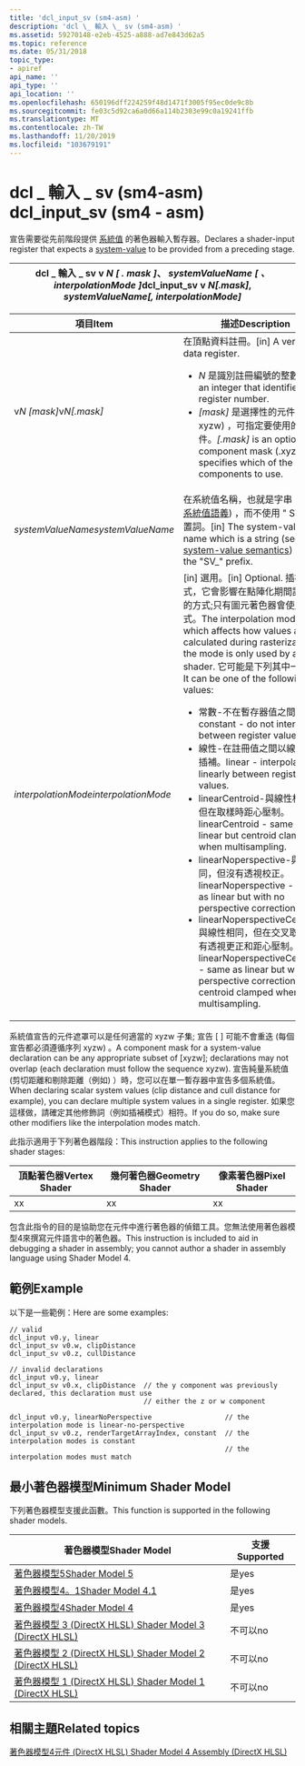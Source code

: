```yaml
---
title: 'dcl_input_sv (sm4-asm) '
description: 'dcl \_ 輸入 \_ sv (sm4-asm) '
ms.assetid: 59270148-e2eb-4525-a888-ad7e843d62a5
ms.topic: reference
ms.date: 05/31/2018
topic_type:
- apiref
api_name: ''
api_type: ''
api_location: ''
ms.openlocfilehash: 650196dff224259f48d1471f3005f95ec0de9c8b
ms.sourcegitcommit: fe03c5d92ca6a0d66a114b2303e99c0a19241ffb
ms.translationtype: MT
ms.contentlocale: zh-TW
ms.lasthandoff: 11/20/2019
ms.locfileid: "103679191"
---
```

# <a name="dcl_input_sv-sm4---asm"></a><span data-ttu-id="7a49f-103">dcl \_ 輸入 \_ sv (sm4-asm) </span><span class="sxs-lookup"><span data-stu-id="7a49f-103">dcl\_input\_sv (sm4 - asm)</span></span>

<span data-ttu-id="7a49f-104">宣告需要從先前階段提供 [系統值](dx-graphics-hlsl-semantics.md) 的著色器輸入暫存器。</span><span class="sxs-lookup"><span data-stu-id="7a49f-104">Declares a shader-input register that expects a [system-value](dx-graphics-hlsl-semantics.md) to be provided from a preceding stage.</span></span>



| <span data-ttu-id="7a49f-105">dcl \_ 輸入 \_ sv v *N \[ . mask \]*、 *systemValueName \[ 、interpolationMode \]*</span><span class="sxs-lookup"><span data-stu-id="7a49f-105">dcl\_input\_sv v *N\[.mask\]*, *systemValueName\[, interpolationMode\]*</span></span> |
|------------------------------------------------------------------------|



 



<table>
<colgroup>
<col style="width: 50%" />
<col style="width: 50%" />
</colgroup>
<thead>
<tr class="header">
<th><span data-ttu-id="7a49f-106">項目</span><span class="sxs-lookup"><span data-stu-id="7a49f-106">Item</span></span></th>
<th><span data-ttu-id="7a49f-107">描述</span><span class="sxs-lookup"><span data-stu-id="7a49f-107">Description</span></span></th>
</tr>
</thead>
<tbody>
<tr class="odd">
<td><span data-ttu-id="7a49f-108"><span id="vN_.mask_"></span><span id="vn_.mask_"></span><span id="VN_.MASK_"></span>v<em>N [mask]</em></span><span class="sxs-lookup"><span data-stu-id="7a49f-108"><span id="vN_.mask_"></span><span id="vn_.mask_"></span><span id="VN_.MASK_"></span>v<em>N[.mask]</em></span></span><br/></td>
<td><span data-ttu-id="7a49f-109">在頂點資料註冊。</span><span class="sxs-lookup"><span data-stu-id="7a49f-109">[in] A vertex data register.</span></span> <br/>
<ul>
<li><span data-ttu-id="7a49f-110"><em>N</em> 是識別註冊編號的整數。</span><span class="sxs-lookup"><span data-stu-id="7a49f-110"><em>N</em> is an integer that identifies the register number.</span></span></li>
<li><span data-ttu-id="7a49f-111"><em>[mask]</em> 是選擇性的元件遮罩 ( xyzw) ，可指定要使用的註冊元件。</span><span class="sxs-lookup"><span data-stu-id="7a49f-111"><em>[.mask]</em> is an optional component mask (.xyzw) that specifies which of the register components to use.</span></span></li>
</ul></td>
</tr>
<tr class="even">
<td><span data-ttu-id="7a49f-112"><span id="systemValueName"></span><span id="systemvaluename"></span><span id="SYSTEMVALUENAME"></span><em>systemValueName</em></span><span class="sxs-lookup"><span data-stu-id="7a49f-112"><span id="systemValueName"></span><span id="systemvaluename"></span><span id="SYSTEMVALUENAME"></span><em>systemValueName</em></span></span><br/></td>
<td><span data-ttu-id="7a49f-113">在系統值名稱，也就是字串 (請參閱 <a href="dx-graphics-hlsl-semantics.md">系統值語義</a>) ，而不使用 &quot; SV_ &quot; 前置詞。</span><span class="sxs-lookup"><span data-stu-id="7a49f-113">[in] The system-value name which is a string (see <a href="dx-graphics-hlsl-semantics.md">system-value semantics</a>) without the &quot;SV_&quot; prefix.</span></span><br/></td>
</tr>
<tr class="odd">
<td><span data-ttu-id="7a49f-114"><span id="interpolationMode"></span><span id="interpolationmode"></span><span id="INTERPOLATIONMODE"></span><em>interpolationMode</em></span><span class="sxs-lookup"><span data-stu-id="7a49f-114"><span id="interpolationMode"></span><span id="interpolationmode"></span><span id="INTERPOLATIONMODE"></span><em>interpolationMode</em></span></span><br/></td>
<td><span data-ttu-id="7a49f-115">[in] 選用。</span><span class="sxs-lookup"><span data-stu-id="7a49f-115">[in] Optional.</span></span> <span data-ttu-id="7a49f-116">插補模式，它會影響在點陣化期間計算值的方式;只有圖元著色器會使用此模式。</span><span class="sxs-lookup"><span data-stu-id="7a49f-116">The interpolation mode which affects how values are calculated during rasterization; the mode is only used by a pixel shader.</span></span> <span data-ttu-id="7a49f-117">它可能是下列其中一個值：</span><span class="sxs-lookup"><span data-stu-id="7a49f-117">It can be one of the following values:</span></span> <br/>
<ul>
<li><span data-ttu-id="7a49f-118">常數-不在暫存器值之間插補。</span><span class="sxs-lookup"><span data-stu-id="7a49f-118">constant - do not interpolate between register values.</span></span></li>
<li><span data-ttu-id="7a49f-119">線性-在註冊值之間以線性方式插補。</span><span class="sxs-lookup"><span data-stu-id="7a49f-119">linear - interpolate linearly between register values.</span></span></li>
<li><span data-ttu-id="7a49f-120">linearCentroid-與線性相同，但在取樣時距心壓制。</span><span class="sxs-lookup"><span data-stu-id="7a49f-120">linearCentroid - same as linear but centroid clamped when multisampling.</span></span></li>
<li><span data-ttu-id="7a49f-121">linearNoperspective-與線性相同，但沒有透視校正。</span><span class="sxs-lookup"><span data-stu-id="7a49f-121">linearNoperspective - same as linear but with no perspective correction.</span></span></li>
<li><span data-ttu-id="7a49f-122">linearNoperspectiveCentroid-與線性相同，但在交叉取樣時沒有透視更正和距心壓制。</span><span class="sxs-lookup"><span data-stu-id="7a49f-122">linearNoperspectiveCentroid - same as linear but with no perspective correction and centroid clamped when multisampling.</span></span></li>
</ul></td>
</tr>
</tbody>
</table>



 

<span data-ttu-id="7a49f-123">系統值宣告的元件遮罩可以是任何適當的 xyzw 子集; 宣告 \[ \] 可能不會重迭 (每個宣告都必須遵循序列 xyzw) 。</span><span class="sxs-lookup"><span data-stu-id="7a49f-123">A component mask for a system-value declaration can be any appropriate subset of \[xyzw\]; declarations may not overlap (each declaration must follow the sequence xyzw).</span></span> <span data-ttu-id="7a49f-124">宣告純量系統值 (剪切距離和剔除距離（例如) ）時，您可以在單一暫存器中宣告多個系統值。</span><span class="sxs-lookup"><span data-stu-id="7a49f-124">When declaring scalar system values (clip distance and cull distance for example), you can declare multiple system values in a single register.</span></span> <span data-ttu-id="7a49f-125">如果您這樣做，請確定其他修飾詞（例如插補模式）相符。</span><span class="sxs-lookup"><span data-stu-id="7a49f-125">If you do so, make sure other modifiers like the interpolation modes match.</span></span>

<span data-ttu-id="7a49f-126">此指示適用于下列著色器階段：</span><span class="sxs-lookup"><span data-stu-id="7a49f-126">This instruction applies to the following shader stages:</span></span>



| <span data-ttu-id="7a49f-127">頂點著色器</span><span class="sxs-lookup"><span data-stu-id="7a49f-127">Vertex Shader</span></span> | <span data-ttu-id="7a49f-128">幾何著色器</span><span class="sxs-lookup"><span data-stu-id="7a49f-128">Geometry Shader</span></span> | <span data-ttu-id="7a49f-129">像素著色器</span><span class="sxs-lookup"><span data-stu-id="7a49f-129">Pixel Shader</span></span> |
|---------------|-----------------|--------------|
| <span data-ttu-id="7a49f-130">x</span><span class="sxs-lookup"><span data-stu-id="7a49f-130">x</span></span>             | <span data-ttu-id="7a49f-131">x</span><span class="sxs-lookup"><span data-stu-id="7a49f-131">x</span></span>               | <span data-ttu-id="7a49f-132">x</span><span class="sxs-lookup"><span data-stu-id="7a49f-132">x</span></span>            |



 

<span data-ttu-id="7a49f-133">包含此指令的目的是協助您在元件中進行著色器的偵錯工具。您無法使用著色器模型4來撰寫元件語言中的著色器。</span><span class="sxs-lookup"><span data-stu-id="7a49f-133">This instruction is included to aid in debugging a shader in assembly; you cannot author a shader in assembly language using Shader Model 4.</span></span>

## <a name="example"></a><span data-ttu-id="7a49f-134">範例</span><span class="sxs-lookup"><span data-stu-id="7a49f-134">Example</span></span>

<span data-ttu-id="7a49f-135">以下是一些範例：</span><span class="sxs-lookup"><span data-stu-id="7a49f-135">Here are some examples:</span></span>


```
// valid
dcl_input v0.y, linear
dcl_input_sv v0.w, clipDistance
dcl_input_sv v0.z, cullDistance
```




```
// invalid declarations
dcl_input v0.y, linear
dcl_input_sv v0.x, clipDistance  // the y component was previously declared, this declaration must use 
                                 // either the z or w component

dcl_input v0.y, linearNoPerspective                  // the interpolation mode is linear-no-perspective
dcl_input_sv v0.z, renderTargetArrayIndex, constant  // the interpolation modes is constant
                                                     // the interpolation modes must match
```



## <a name="minimum-shader-model"></a><span data-ttu-id="7a49f-136">最小著色器模型</span><span class="sxs-lookup"><span data-stu-id="7a49f-136">Minimum Shader Model</span></span>

<span data-ttu-id="7a49f-137">下列著色器模型支援此函數。</span><span class="sxs-lookup"><span data-stu-id="7a49f-137">This function is supported in the following shader models.</span></span>



| <span data-ttu-id="7a49f-138">著色器模型</span><span class="sxs-lookup"><span data-stu-id="7a49f-138">Shader Model</span></span>                                              | <span data-ttu-id="7a49f-139">支援</span><span class="sxs-lookup"><span data-stu-id="7a49f-139">Supported</span></span> |
|-----------------------------------------------------------|-----------|
| [<span data-ttu-id="7a49f-140">著色器模型5</span><span class="sxs-lookup"><span data-stu-id="7a49f-140">Shader Model 5</span></span>](d3d11-graphics-reference-sm5.md)        | <span data-ttu-id="7a49f-141">是</span><span class="sxs-lookup"><span data-stu-id="7a49f-141">yes</span></span>       |
| [<span data-ttu-id="7a49f-142">著色器模型4。1</span><span class="sxs-lookup"><span data-stu-id="7a49f-142">Shader Model 4.1</span></span>](dx-graphics-hlsl-sm4.md)              | <span data-ttu-id="7a49f-143">是</span><span class="sxs-lookup"><span data-stu-id="7a49f-143">yes</span></span>       |
| [<span data-ttu-id="7a49f-144">著色器模型4</span><span class="sxs-lookup"><span data-stu-id="7a49f-144">Shader Model 4</span></span>](dx-graphics-hlsl-sm4.md)                | <span data-ttu-id="7a49f-145">是</span><span class="sxs-lookup"><span data-stu-id="7a49f-145">yes</span></span>       |
| [<span data-ttu-id="7a49f-146">著色器模型 3 (DirectX HLSL) </span><span class="sxs-lookup"><span data-stu-id="7a49f-146">Shader Model 3 (DirectX HLSL)</span></span>](dx-graphics-hlsl-sm3.md) | <span data-ttu-id="7a49f-147">不可以</span><span class="sxs-lookup"><span data-stu-id="7a49f-147">no</span></span>        |
| [<span data-ttu-id="7a49f-148">著色器模型 2 (DirectX HLSL) </span><span class="sxs-lookup"><span data-stu-id="7a49f-148">Shader Model 2 (DirectX HLSL)</span></span>](dx-graphics-hlsl-sm2.md) | <span data-ttu-id="7a49f-149">不可以</span><span class="sxs-lookup"><span data-stu-id="7a49f-149">no</span></span>        |
| [<span data-ttu-id="7a49f-150">著色器模型 1 (DirectX HLSL) </span><span class="sxs-lookup"><span data-stu-id="7a49f-150">Shader Model 1 (DirectX HLSL)</span></span>](dx-graphics-hlsl-sm1.md) | <span data-ttu-id="7a49f-151">不可以</span><span class="sxs-lookup"><span data-stu-id="7a49f-151">no</span></span>        |



 

## <a name="related-topics"></a><span data-ttu-id="7a49f-152">相關主題</span><span class="sxs-lookup"><span data-stu-id="7a49f-152">Related topics</span></span>

<dl> <dt>

[<span data-ttu-id="7a49f-153">著色器模型4元件 (DirectX HLSL) </span><span class="sxs-lookup"><span data-stu-id="7a49f-153">Shader Model 4 Assembly (DirectX HLSL)</span></span>](dx-graphics-hlsl-sm4-asm.md)
</dt> </dl>

 

 





